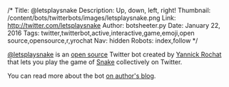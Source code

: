 /*
Title: @letsplaysnake
Description: Up, down, left, right!
Thumbnail: /content/bots/twitterbots/images/letsplaysnake.png
Link: http://twitter.com/letsplaysnake
Author: botsheeter.py
Date: January 22, 2016
Tags: twitter,twitterbot,active,interactive,game,emoji,open source,opensource,r,yrochat
Nav: hidden
Robots: index,follow
*/

[@letsplaysnake](https://twitter.com/letsplaysnake) is an [open source](https://github.com/yrochat/twitterplayssnake) Twitter bot created by [Yannick Rochat](https://twitter.com/yrochat) that lets you play the game of [Snake](https://en.wikipedia.org/wiki/Snake_(video_game)) collectively on Twitter.

You can read more about the bot [on author's blog](http://yro.ch/snake-the-twitterbot/).
